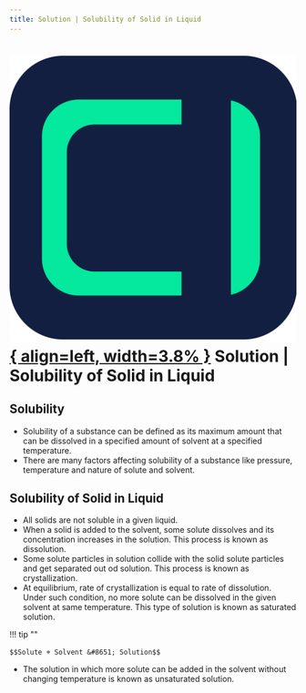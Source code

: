 ```yaml
---
title: Solution | Solubility of Solid in Liquid
---
```


# [![ChemistryEdu Logo](../../images/favicon.svg){ align=left, width=3.8% }](../../index.md)  Solution | Solubility of Solid in Liquid

## Solubility

* Solubility of a substance can be defined as its maximum amount that can be dissolved in a specified amount of solvent at a specified temperature.
* There are many factors affecting solubility of a substance like pressure, temperature and nature of solute and solvent.

## Solubility of Solid in Liquid

* All solids are not soluble in a given liquid.
* When a solid is added to the solvent, some solute dissolves and its concentration increases in the solution. This process is known as dissolution.
* Some solute particles in solution collide with the solid solute particles and get separated out od solution. This process is known as crystallization.
* At equilibrium, rate of crystallization is equal to rate of dissolution. Under such condition, no more solute can be dissolved in the given solvent at same temperature. This type of solution is known as saturated solution.

!!! tip ""

    $$Solute + Solvent &#8651; Solution$$

* The solution in which more solute can be added in the solvent without changing temperature is known as unsaturated solution.
